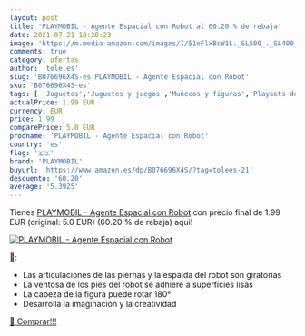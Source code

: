 ```yaml
---
layout: post
title: 'PLAYMOBIL - Agente Espacial con Robot al 60.20 % de rebaja'
date: 2021-07-21 10:28:23
image: 'https://m.media-amazon.com/images/I/51eFlxBcW1L._SL500_._SL400_.jpg'
comments: true
category: ofertas
author: 'tole.es'
slug: 'B076696X4S-es PLAYMOBIL - Agente Espacial con Robot'
sku: 'B076696X4S-es'
tags: [ 'Juguetes','Juguetes y juegos','Muñecos y figuras','Playsets de figuras de juguete para niños','playmobil', ]
actualPrice: 1.99 EUR
currency: EUR
price: 1.99
comparePrice: 5.0 EUR
prodname: 'PLAYMOBIL - Agente Espacial con Robot'
country: 'es'
flag: '🇪🇸'
brand: 'PLAYMOBIL'
buyurl: 'https://www.amazon.es/dp/B076696X4S/?tag=tolees-21'
descuento: '60.20'
average: '5.3925'
---
```


Tienes [PLAYMOBIL - Agente Espacial con Robot](https://www.amazon.es/dp/B076696X4S/?tag=tolees-21) con precio final de  1.99 EUR (original: 5.0 EUR) (60.20 %  de rebaja) aqui!

[![PLAYMOBIL - Agente Espacial con Robot](https://m.media-amazon.com/images/I/51eFlxBcW1L._SL500_._SL400_.jpg)](https://www.amazon.es/dp/B076696X4S/?tag=tolees-21)

🔎:

- Las articulaciones de las piernas y la espalda del robot son giratorias
- La ventosa de los pies del robot se adhiere a superficies lisas
- La cabeza de la figura puede rotar 180°
- Desarrolla la imaginación y la creatividad

[🛒 Comprar!!!](https://www.amazon.es/dp/B076696X4S/?tag=tolees-21)
